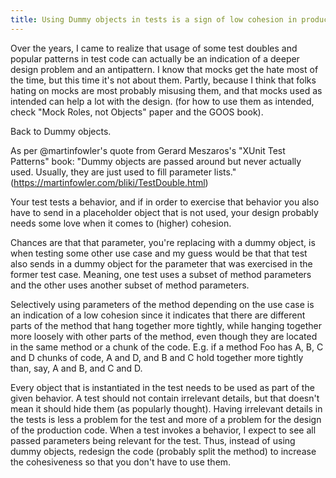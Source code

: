 ```yaml
---
title: Using Dummy objects in tests is a sign of low cohesion in production code
---
```


Over the years, I came to realize that usage of some test doubles and popular patterns in test code can actually be an indication of a deeper design problem and an antipattern. I know that mocks get the hate most of the time, but this time it's not about them. Partly, because I think that folks hating on mocks are most probably misusing them, and that mocks used as intended can help a lot with the design. (for how to use them as intended, check "Mock Roles, not Objects" paper and the GOOS book).

Back to Dummy objects.

As per @martinfowler's quote from Gerard Meszaros's "XUnit Test Patterns" book:
"Dummy objects are passed around but never actually used. Usually, they are just used to fill parameter lists."
(https://martinfowler.com/bliki/TestDouble.html)

Your test tests a behavior, and if in order to exercise that behavior you also have to send in a placeholder object that is not used, your design probably needs some love when it comes to (higher) cohesion.


Chances are that that parameter, you're replacing with a dummy object, is when testing some other use case and my guess would be that that test also sends in a dummy object for the parameter that was exercised in the former test case. Meaning, one test uses a subset of method parameters and the other uses another subset of method parameters.

Selectively using parameters of the method depending on the use case is an indication of a low cohesion since it indicates that there are different parts of the method that hang together more tightly, while hanging together more loosely with other parts of the method, even though they are located in the same method or a chunk of the code.
E.g. if a method Foo has A, B, C and D chunks of code, A and D, and B and C hold together more tightly than, say, A and B, and C and D.

Every object that is instantiated in the test needs to be used as part of the given behavior.
A test should not contain irrelevant details, but that doesn't mean it should hide them (as popularly thought).
Having irrelevant details in the tests is less a problem for the test and more of a problem for the design of the production code.
When a test invokes a behavior, I expect to see all passed parameters being relevant for the test. Thus, instead of using dummy objects, redesign the code (probably split the method) to increase the cohesiveness so that you don't have to use them.

